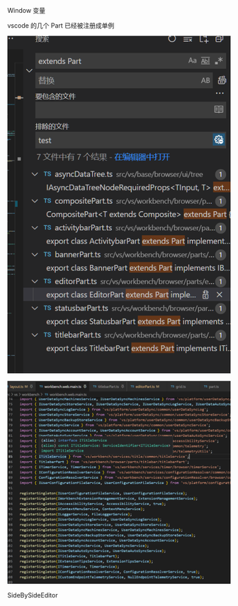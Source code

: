 Window 变量







vscode 的几个 Part 已经被注册成单例



![image-20211002022953514](../source/img/image-20211002022953514.png)



![image-20211002023011035](../source/img/image-20211002023011035.png)



SideBySideEditor 